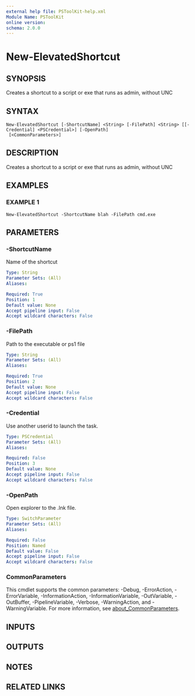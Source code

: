 ```yaml
---
external help file: PSToolKit-help.xml
Module Name: PSToolKit
online version:
schema: 2.0.0
---
```


# New-ElevatedShortcut

## SYNOPSIS
Creates a shortcut to a script or exe that runs as admin, without UNC

## SYNTAX

```
New-ElevatedShortcut [-ShortcutName] <String> [-FilePath] <String> [[-Credential] <PSCredential>] [-OpenPath]
 [<CommonParameters>]
```

## DESCRIPTION
Creates a shortcut to a script or exe that runs as admin, without UNC

## EXAMPLES

### EXAMPLE 1
```
New-ElevatedShortcut -ShortcutName blah -FilePath cmd.exe
```

## PARAMETERS

### -ShortcutName
Name of the shortcut

```yaml
Type: String
Parameter Sets: (All)
Aliases:

Required: True
Position: 1
Default value: None
Accept pipeline input: False
Accept wildcard characters: False
```

### -FilePath
Path to the executable or ps1 file

```yaml
Type: String
Parameter Sets: (All)
Aliases:

Required: True
Position: 2
Default value: None
Accept pipeline input: False
Accept wildcard characters: False
```

### -Credential
Use another userid to launch the task.

```yaml
Type: PSCredential
Parameter Sets: (All)
Aliases:

Required: False
Position: 3
Default value: None
Accept pipeline input: False
Accept wildcard characters: False
```

### -OpenPath
Open explorer to the .lnk file.

```yaml
Type: SwitchParameter
Parameter Sets: (All)
Aliases:

Required: False
Position: Named
Default value: False
Accept pipeline input: False
Accept wildcard characters: False
```

### CommonParameters
This cmdlet supports the common parameters: -Debug, -ErrorAction, -ErrorVariable, -InformationAction, -InformationVariable, -OutVariable, -OutBuffer, -PipelineVariable, -Verbose, -WarningAction, and -WarningVariable. For more information, see [about_CommonParameters](http://go.microsoft.com/fwlink/?LinkID=113216).

## INPUTS

## OUTPUTS

## NOTES

## RELATED LINKS
